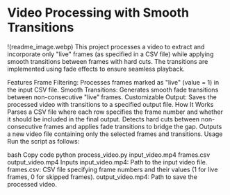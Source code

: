 # Video Processing with Smooth Transitions
!(readme_image.webp)
This project processes a video to extract and incorporate only "live" frames (as specified in a CSV file) while applying smooth transitions between frames with hard cuts. The transitions are implemented using fade effects to ensure seamless playback.

Features
Frame Filtering: Processes frames marked as "live" (value = 1) in the input CSV file.
Smooth Transitions: Generates smooth fade transitions between non-consecutive "live" frames.
Customizable Output: Saves the processed video with transitions to a specified output file.
How It Works
Parses a CSV file where each row specifies the frame number and whether it should be included in the final output.
Detects hard cuts between non-consecutive frames and applies fade transitions to bridge the gap.
Outputs a new video file containing only the selected frames and transitions.
Usage
Run the script as follows:

bash
Copy code
python process_video.py input_video.mp4 frames.csv output_video.mp4
Inputs
input_video.mp4: Path to the input video file.
frames.csv: CSV file specifying frame numbers and their values (1 for live frames, 0 for skipped frames).
output_video.mp4: Path to save the processed video.

